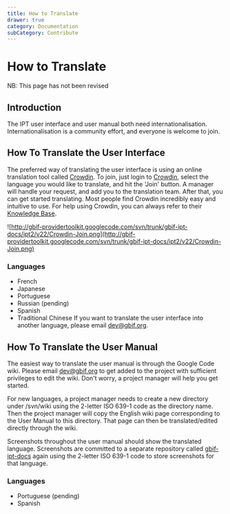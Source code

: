 ```yaml
---
title: How to Translate
drawer: true
category: Documentation
subCategory: Contribute
---
```

# How to Translate

<p class="comment-warning">NB: This page has not been revised</p>
 
## Introduction
The IPT user interface and user manual both need internationalisation. Internationalisation is a community effort, and everyone is welcome to join.

## How To Translate the User Interface
The preferred way of translating the user interface is using an online translation tool called [Crowdin](https://crowdin.com/project/gbif-ipt). To join, just login to [Crowdin](https://crowdin.com/project/gbif-ipt), select the language you would like to translate, and hit the 'Join' button. A manager will handle your request, and add you to the translation team. After that, you can get started translating. Most people find Crowdin incredibly easy and intuitive to use. For help using Crowdin, you can always refer to their [Knowledge Base](https://support.crowdin.com/for-translators/getting-started-translators/interface-overview).


![http://gbif-providertoolkit.googlecode.com/svn/trunk/gbif-ipt-docs/ipt2/v22/Crowdin-Join.png](http://gbif-providertoolkit.googlecode.com/svn/trunk/gbif-ipt-docs/ipt2/v22/Crowdin-Join.png)
### Languages

  * French
  * Japanese
  * Portuguese
  * Russian (pending)
  * Spanish
  * Traditional Chinese
If you want to translate the user interface into another language, please email dev@gbif.org.

## How To Translate the User Manual
The easiest way to translate the user manual is through the Google Code wiki. Please email dev@gbif.org to get added to the project with sufficient privileges to edit the wiki. Don't worry, a project manager will help you get started.

For new languages, a project manager needs to create a new directory under /svn/wiki using the 2-letter ISO 639-1 code as the directory name. Then the project manager will copy the English wiki page corresponding to the User Manual to this directory. That page can then be translated/edited directly through the wiki.

Screenshots throughout the user manual should show the translated language. Screenshots are committed to a separate repository called [gbif-ipt-docs](https://code.google.com/p/gbif-providertoolkit/source/browse/#svn%2Ftrunk%2Fgbif-ipt-docs) again using the 2-letter ISO 639-1 code to store screenshots for that language.

### Languages

  * Portuguese (pending)
  * Spanish